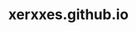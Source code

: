 # xerxxes.github.io 
<script src="https://cdn.jsdelivr.net/gh/ncase/nutshell/nutshell.js"></script>
